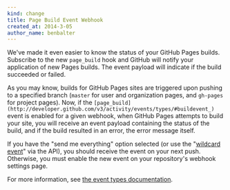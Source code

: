 ```yaml
---
kind: change
title: Page Build Event Webhook
created_at: 2014-3-05
author_name: benbalter
---
```


We've made it even easier to know the status of your GitHub Pages builds. Subscribe to the new `page_build` hook and GitHub will notify your application of new Pages builds. The event payload will indicate if the build succeeded or failed.

As you may know, builds for GitHub Pages sites are triggered upon pushing to a specified branch (`master` for user and organization pages, and `gh-pages` for project pages). Now, if the `[page_build](http://developer.github.com/v3/activity/events/types/#buildevent_)` event is enabled for a given webhook, when GitHub Pages attempts to build your site, you will receive an event payload containing the status of the build, and if the build resulted in an error, the error message itself.

If you have the "send me everything" option selected (or use the "[wildcard event](http://developer.github.com/changes/2014-02-24-wildcard-event-for-webhooks/)" via the API), you should receive the event on your next push. Otherwise, you must enable the new event on your repository's webhook settings page.

For more information, see [the event types documentation](http://developer.github.com/v3/activity/events/types/).
